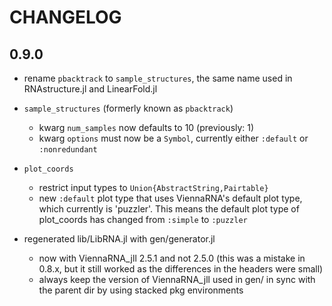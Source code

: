 # CHANGELOG

## 0.9.0

- rename `pbacktrack` to `sample_structures`, the same name used in
  RNAstructure.jl and LinearFold.jl

- `sample_structures` (formerly known as `pbacktrack`)
  - kwarg `num_samples` now defaults to 10 (previously: 1)
  - kwarg `options` must now be a `Symbol`, currently either `:default`
    or `:nonredundant`

- `plot_coords`
  - restrict input types to `Union{AbstractString,Pairtable}`
  - new `:default` plot type that uses ViennaRNA's default plot type,
    which currently is 'puzzler'. This means the default plot type of
    plot_coords has changed from `:simple` to `:puzzler`

- regenerated lib/LibRNA.jl with gen/generator.jl
  - now with ViennaRNA_jll 2.5.1 and not 2.5.0 (this was a mistake in
    0.8.x, but it still worked as the differences in the headers were
    small)
  - always keep the version of ViennaRNA_jll used in gen/ in sync with
    the parent dir by using stacked pkg environments

